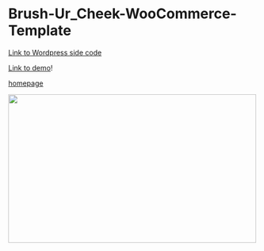# Brush-Ur_Cheek-WooCommerce-Template

[Link to Wordpress side code](https://github.com/dawidwojcik476/BrushUrCheek-WooCommerce-Template-Wordpress-Side)

[Link to demo](https://dawidwojcik476.github.io/Brush-Ur_Cheek-WooCommerce-Template)!


[homepage](https://user-images.githubusercontent.com/69675993/111916413-19990000-8a7b-11eb-908e-7eccacd163d0.png)


<img align="left" width="500" height="300" src="https://user-images.githubusercontent.com/69675993/111916413-19990000-8a7b-11eb-908e-7eccacd163d0.png">

